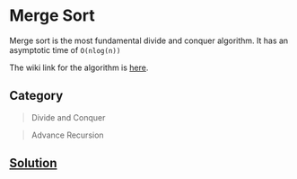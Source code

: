 # Merge Sort

Merge sort is the most fundamental divide and conquer algorithm. It has an asymptotic time of ```O(nlog(n))```

The wiki link for the algorithm is [here](https://en.wikipedia.org/wiki/Merge_sort).

## Category
> Divide and Conquer

> Advance Recursion 

## [Solution](merge_sort.cpp)
